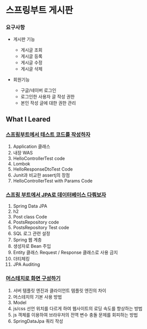 # 스프링부트 게시판 
### 요구사항
* 게시판 기능
  * 게시글 조회
  * 게시글 등록
  * 게시글 수정
  * 게시글 삭제
  
* 회원기능  
  * 구글/네이버 로그인
  * 로그인한 사용자 글 작성 권한 
  * 본인 작성 글에 대한 권한 관리 


## What I Leared
### [스프링부트에서 테스트 코드를 작성하자](http://localhost:4000/spring-boot/2020/02/02/Spring-boot-2%EC%9E%A5-%EC%8A%A4%ED%94%84%EB%A7%81-%EB%B6%80%ED%8A%B8%EC%97%90%EC%84%9C-%ED%85%8C%EC%8A%A4%ED%8A%B8-%EC%BD%94%EB%93%9C%EB%A5%BC-%EC%9E%91%EC%84%B1%ED%95%98%EC%9E%90/)  
1. Application 클래스  
2. 내장 WAS  
3. HelloControllerTest code  
4. Lombok  
5. HelloResponseDtoTest Code  
6. Junit과 비교한 assertj의 장점  
7. HelloControllerTest with Params Code  

### [스프링 부트에서 JPA로 데이터베이스 다뤄보자](http://localhost:4000/spring-boot/2020/02/03/spring-boot-3%EC%9E%A5.%EC%8A%A4%ED%94%84%EB%A7%81-%EB%B6%80%ED%8A%B8%EC%97%90%EC%84%9C-JPA%EB%A1%9C-%EB%8D%B0%EC%9D%B4%ED%84%B0%EB%B2%A0%EC%9D%B4%EC%8A%A4-%EB%8B%A4%EB%A4%84%EB%B3%B4%EC%9E%90/)  
1. Spring Data JPA  
2. h2  
3. Post class Code  
4. PostsRepository code  
5. PostsRepository Test code  
6. SQL 로그 관련 설정  
7. Spring 웹 계층  
8. 생성자로 Bean 주입  
9. Entity 클래스 Request / Response 클래스로 사용 금지  
10. 더티체킹  
11. JPA Auditing  

### [머스테치로 화면 구성하기](https://hwang11.github.io/spring-boot/2020/02/09/spring-boot-4%EC%9E%A5-%EB%A8%B8%EC%8A%A4%ED%85%8C%EC%B9%98%EB%A1%9C-%ED%99%94%EB%A9%B4-%EA%B5%AC%EC%84%B1%ED%95%98%EA%B8%B0/)  
1. 서버 템플릿 엔진과 클라이언트 템플릿 엔진의 차이  
2. 머스테치의 기본 사용 방법  
3. Model  
4. js/css 선언 위치를 다르게 하여 웹사이트의 로딩 속도를 향상하는 방법  
5. js 객체를 이용하여 브라우저의 전역 변수 충돌 문제를 회피하는 방법  
6. SpringDataJpa 쿼리 작성  
